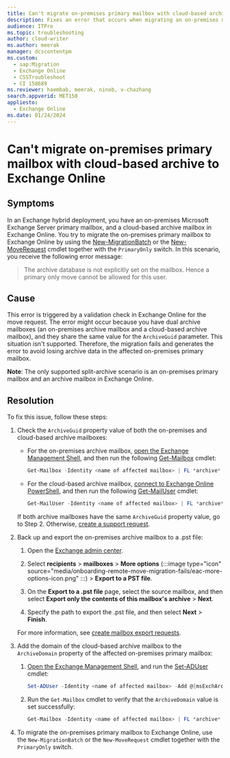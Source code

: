 ```yaml
---
title: Can't migrate on-premises primary mailbox with cloud-based archive to Exchange Online
description: Fixes an error that occurs when migrating an on-premises mailbox using New-MigrationBatch or New-MoveRequest cmdlet with PrimaryOnly switch.
audience: ITPro
ms.topic: troubleshooting
author: cloud-writer
ms.author: meerak
manager: dcscontentpm
ms.custom: 
  - sap:Migration
  - Exchange Online
  - CSSTroubleshoot
  - CI 158689
ms.reviewer: haembab, meerak, ninob, v-chazhang
search.appverid: MET150
appliesto: 
  - Exchange Online
ms.date: 01/24/2024
---
```


# Can't migrate on-premises primary mailbox with cloud-based archive to Exchange Online

## Symptoms

In an Exchange hybrid deployment, you have an on-premises Microsoft Exchange Server primary mailbox, and a cloud-based archive mailbox in Exchange Online. You try to migrate the on-premises primary mailbox to Exchange Online by using the [New-MigrationBatch](/powershell/module/exchange/new-migrationbatch) or the [New-MoveRequest](/powershell/module/exchange/new-moverequest) cmdlet together with the `PrimaryOnly` switch. In this scenario, you receive the following error message:

> The archive database is not explicitly set on the mailbox. Hence a primary only move cannot be allowed for this user.

## Cause

This error is triggered by a validation check in Exchange Online for the move request. The error might occur because you have dual archive mailboxes (an on-premises archive mailbox and a cloud-based archive mailbox), and they share the same value for the `ArchiveGuid` parameter. This situation isn't supported. Therefore, the migration fails and generates the error to avoid losing archive data in the affected on-premises primary mailbox.

**Note**: The only supported split-archive scenario is an on-premises primary mailbox and an archive mailbox in Exchange Online.

## Resolution

To fix this issue, follow these steps:

1. Check the `ArchiveGuid` property value of both the on-premises and cloud-based archive mailboxes:

    - For the on-premises archive mailbox, [open the Exchange Management Shell](/powershell/exchange/open-the-exchange-management-shell), and then run the following [Get-Mailbox](/powershell/module/exchange/get-mailbox) cmdlet:

        ```powershell
        Get-Mailbox -Identity <name of affected mailbox> | FL *archive*
        ```

    - For the cloud-based archive mailbox, [connect to Exchange Online PowerShell](/powershell/exchange/connect-to-exchange-online-powershell), and then run the following [Get-MailUser](/powershell/module/exchange/get-mailuser) cmdlet:

        ```powershell
        Get-MailUser -Identity <name of affected mailbox> | FL *archive*
        ```

    If both archive mailboxes have the same `ArchiveGuid` property value, go to Step 2. Otherwise, [create a support request](/microsoft-365/business-video/get-help-support).

1. Back up and export the on-premises archive mailbox to a .pst file:

    1. Open the [Exchange admin center](https://admin.exchange.microsoft.com).

    1. Select **recipients** > **mailboxes** > **More options** (:::image type="icon" source="media/onboarding-remote-move-migration-fails/eac-more-options-icon.png" :::) > **Export to a PST file**.

    1. On the **Export to a .pst file** page, select the source mailbox, and then select **Export only the contents of this mailbox's archive** > **Next**.

    1. Specify the path to export the .pst file, and then select **Next** > **Finish**.

    For more information, see [create mailbox export requests](/exchange/recipients/mailbox-import-and-export/export-procedures#create-mailbox-export-requests).

1. Add the domain of the cloud-based archive mailbox to the `ArchiveDomain` property of the affected on-premises primary mailbox:

    1. [Open the Exchange Management Shell](/powershell/exchange/open-the-exchange-management-shell), and run the [Set-ADUser](/powershell/module/activedirectory/set-aduser) cmdlet:

        ```powershell
        Set-ADUser -Identity <name of affected mailbox> -Add @{msExchArchiveaddress="<domain name of cloud archive>"}
        ```

    1. Run the `Get-Mailbox` cmdlet to verify that the `ArchiveDomain` value is set successfully:

        ```powershell
        Get-Mailbox -Identity <name of affected mailbox> | FL *archive*
        ```

1. To migrate the on-premises primary mailbox to Exchange Online, use the `New-MigrationBatch` or the `New-MoveRequest` cmdlet together with the `PrimaryOnly` switch.
